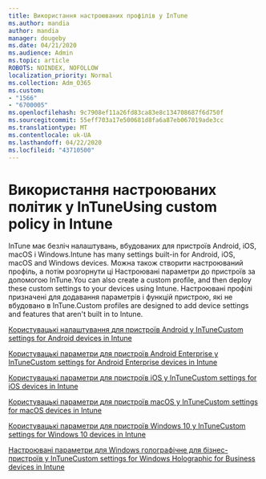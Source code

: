 ```yaml
---
title: Використання настроюваних профілів у InTune
ms.author: mandia
author: mandia
manager: dougeby
ms.date: 04/21/2020
ms.audience: Admin
ms.topic: article
ROBOTS: NOINDEX, NOFOLLOW
localization_priority: Normal
ms.collection: Adm_O365
ms.custom:
- "1566"
- "6700005"
ms.openlocfilehash: 9c7908ef11a26fd83ca83e8c134708687f6d750f
ms.sourcegitcommit: 55eff703a17e500681d8fa6a87eb067019ade3cc
ms.translationtype: MT
ms.contentlocale: uk-UA
ms.lasthandoff: 04/22/2020
ms.locfileid: "43710500"
---
```

# <a name="using-custom-policy-in-intune"></a><span data-ttu-id="cd8df-102">Використання настроюваних політик у InTune</span><span class="sxs-lookup"><span data-stu-id="cd8df-102">Using custom policy in Intune</span></span>

<span data-ttu-id="cd8df-103">InTune має безліч налаштувань, вбудованих для пристроїв Android, iOS, macOS і Windows.</span><span class="sxs-lookup"><span data-stu-id="cd8df-103">Intune has many settings built-in for Android, iOS, macOS and Windows devices.</span></span> <span data-ttu-id="cd8df-104">Можна також створити настроюваний профіль, а потім розгорнути ці Настроювані параметри до пристроїв за допомогою InTune.</span><span class="sxs-lookup"><span data-stu-id="cd8df-104">You can also create a custom profile, and then deploy these custom settings to your devices using Intune.</span></span> <span data-ttu-id="cd8df-105">Настроювані профілі призначені для додавання параметрів і функцій пристрою, які не вбудовано в InTune.</span><span class="sxs-lookup"><span data-stu-id="cd8df-105">Custom profiles are designed to add device settings and features that aren't built in to Intune.</span></span>

[<span data-ttu-id="cd8df-106">Користувацькі налаштування для пристроїв Android у InTune</span><span class="sxs-lookup"><span data-stu-id="cd8df-106">Custom settings for Android devices in Intune</span></span>](https://docs.microsoft.com/intune/custom-settings-android)

[<span data-ttu-id="cd8df-107">Користувацькі параметри для пристроїв Android Enterprise у InTune</span><span class="sxs-lookup"><span data-stu-id="cd8df-107">Custom settings for Android Enterprise devices in Intune</span></span>](https://docs.microsoft.com/intune/custom-settings-android-for-work)

[<span data-ttu-id="cd8df-108">Користувацькі параметри для пристроїв iOS у InTune</span><span class="sxs-lookup"><span data-stu-id="cd8df-108">Custom settings for iOS devices in Intune</span></span>](https://docs.microsoft.com/intune/custom-settings-ios)

[<span data-ttu-id="cd8df-109">Користувацькі параметри для пристроїв macOS у InTune</span><span class="sxs-lookup"><span data-stu-id="cd8df-109">Custom settings for macOS devices in Intune</span></span>](https://docs.microsoft.com/intune/custom-settings-macos)

[<span data-ttu-id="cd8df-110">Користувацькі параметри для пристроїв Windows 10 у InTune</span><span class="sxs-lookup"><span data-stu-id="cd8df-110">Custom settings for Windows 10 devices in Intune</span></span>](https://docs.microsoft.com/intune/custom-settings-windows-10)

[<span data-ttu-id="cd8df-111">Настроювані параметри для Windows голографічне для бізнес-пристроїв у InTune</span><span class="sxs-lookup"><span data-stu-id="cd8df-111">Custom settings for Windows Holographic for Business devices in Intune</span></span>](https://docs.microsoft.com/intune/custom-settings-windows-holographic)